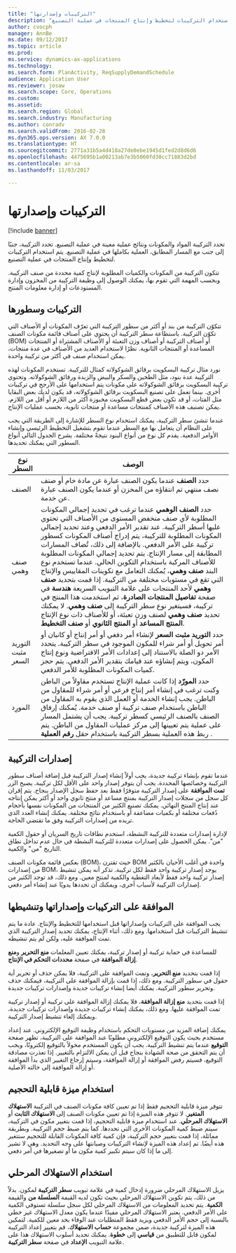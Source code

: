 ```yaml
---
title: "التركيبات وإصدارتها"
description: "يوفر هذا الموضوع معلومات حول التركيبات وإصداراتها. تحدد التركيبة المواد والمكونات ونتائج عملية معينة في عملية التصنيع. يتم استخدام التركيبات لتخطيط وإنتاج المنتجات في عملية التصنيع."
author: cvocph
manager: AnnBe
ms.date: 09/12/2017
ms.topic: article
ms.prod: 
ms.service: dynamics-ax-applications
ms.technology: 
ms.search.form: PlanActivity, ReqSupplyDemandSchedule
audience: Application User
ms.reviewer: josaw
ms.search.scope: Core, Operations
ms.custom: 
ms.assetid: 
ms.search.region: Global
ms.search.industry: Manufacturing
ms.author: conradv
ms.search.validFrom: 2016-02-28
ms.dyn365.ops.version: AX 7.0.0
ms.translationtype: HT
ms.sourcegitcommit: 2771a31b5a4d418a27de0ebe1945d1fed2d8d6d6
ms.openlocfilehash: 4475695b1a00213ab7e3b5060fd38cc71883d2bd
ms.contentlocale: ar-sa
ms.lasthandoff: 11/03/2017

---
```


# <a name="formulas-and-formula-versions"></a>التركيبات وإصدارتها

[!include [banner](../includes/banner.md)]

تحدد التركيبة المواد والمكونات ونتائج عملية معينة في عملية التصنيع. تحدد التركيبة، جنبًا إلى جنب مع المسار المطابق، العملية بكاملها في عملية التصنيع. يتم استخدام التركيبات لتخطيط وإنتاج المنتجات في عملية التصنيع.

تتكون التركيبة من المكونات والكميات المطلوبة لإنتاج كمية محددة من صنف التركيبة. وبحسب المهمة التي تقوم بها، يمكنك الوصول إلى وظيفة التركيبة من المخزون وإدارة المستودعات أو إدارة معلومات المنتج.

## <a name="formulas-and-formula-lines"></a>التركيبات وسطورها
تتكوّن التركيبة من بند أو أكثر من سطور التركيبة التي تعرّف المكونات أو الأصناف التي تكوّن التركيبة. باستطاعة سطر التركيبة أن يحتوي على أصناف قائمة مكونات الصنف (BOM) أو أصناف التركيبة أو أصناف وزن التعبئة أو الأصناف المشتراة أو المنتجات المساعدة‬ أو المنتجات الثانوية. نظرًا لاستخدام العديد من الأصناف في عدة منتجات، يمكن استخدام صنف في أكثر من تركيبة واحدة.

نورد مثال تركيبة البسكويت برقائق الشوكولاته كمثال للتركيبة. تستخدم المكونات لهذه التركيبة عدة بنود، مثل الطحين والسكر والبيض والزبدة ورقائق الشوكولاته. وتحتوي تركيبة البسكويت برقائق الشوكولاته على مكونات يتم استخدامها على الأرجح في تركيبات أخرى. بينما تعمل على تصنيع البسكويت برقائق الشوكولاته، قد يكون لديك بعض البقايا مثل الفتات، أو قد تكون بعض قطع البسكويت مخبوزة أكثر من اللازم أو أقل من اللازم. يمكن تصنيف هذه الأصناف كمنتجات مساعدة أو منتجات ثانوية، بحسب عمليات الإنتاج.

عندما تنشئ سطر التركيبة، يمكنك استخدام نوع السطر للإشارة إلى الطريقة التي يجب على النظام أن يتعامل بها مع السطر عندما تقوم بتشغيل التخطيط الرئيسي وإنشاء الأوامر الدفعية. يقدم كل نوع من أنواع البنود نتيجةً مختلفة. يشرح الجدول التالي أنواع السطور التي يمكنك تحديدها. 

| نوع السطر     | ‏‏الوصف  |
|---------------|--------------|
| الصنف          | حدد **الصنف** عندما يكون الصنف عبارة عن مادة خام أو صنف نصف منتهي تم انتقاؤه من المخزن أو عندما يكون الصنف عبارة عن خدمة. |
| صنف وهمي       | حدد **الصنف الوهمي** عندما ترغب في تحديد إجمالي المكونات المطلوبة لأي صنف منخفض المستوى من الأصناف التي تحتوي عليها أسطر التركيبة. عند تقدير الأمر الدفعي وعند تحديد إجمالي المكونات المطلوبة للتركيبة، يتم إدراج أصناف المكونات كسطور تركيبة على الأمر الدفعي. بالإضافة إلى ذلك، تُضاف المسارات المطابقة إلى مسار الإنتاج. يتم تحديد إجمالي المكونات المطلوبة للأصناف المركبة باستخدام التكوين الحالي. عندما تستخدم نوع البند **صنف وهمي**، يُمكنك التعامل مع تكوينات المقاييس والإنتاج التي تقع في مستويات مختلفة من التركيبة. إذا قمت بتحديد **صنف وهمي** لأحد المنتجات على علامة التبويب السريعة **هندسة** في صفحة **تفاصيل المنتجات الصادرة‬**، ثم استخدمت هذا المنتج في تركيبة، فسيتغير نوع سطر التركيبة إلى **صنف وهمي**. لا يمكنك تحديد **صنف وهمي** لصنف وزن تعبئة، أو للأصناف ذات نوع الإنتاج **المنتج المساعد** أو **المنتج الثانوي** أو **صنف التخطيط**. |
| التوريد مثبت السعر | حدد **التوريد مثبت السعر‬** لإنشاء أمر دفعي أو أمر إنتاج أو كانبان أو أمر تحويل أو أمر شراء للمكون الموجود في سطر التركيبة. يتحدد الأمر دو الصلة بالاستناد إلى إعدادات الأمر الافتراضية ونوع إنتاج المكون، ويتم إنشاؤه عند قيامك بتقدير الأمر الدفعي. يتم حجز كميات المكونات المطلوبة للأمر الدفعي. |
| المورِد        | حدد **المورّد** إذا كانت عملية الإنتاج تستخدم مقاولاً من الباطن وكنت ترغب في إنشاء أمر إنتاج فرعي أو أمر شراء للمقاول من الباطن. يجب إنشاء الخدمة أو العمل الذي يقوم به المقاول من الباطن باستخدام صنف تركيبة أو صنف خدمة. يُمكنك إرفاق الصنف بالصنف الرئيسي كسطر تركيبة. يجب أن يشتمل المسار على عملية يتم تعيينها إلى مركز عمليات المقاول من الباطن. يتم ربط هذه العملية بسطر التركيبة باستخدام حقل **رقم العملية** . |

## <a name="formula-versions"></a>إصدارات التركيبة
عندما تقوم بإنشاء تركيبة جديدة، يجب أولاً إنشاء إصدار التركيبة قبل إضافة أصناف سطور التركيبة وخصائصها المحددة. يجب أن يتوفر إصدار واحد على الأقل لكل تركيبة. يصبح الزر **تمت الموافقة‬** على إصدار التركيبة متوفرًا فقط بعد حفظ سجل الإصدار بنجاح. يتم إقران كل سجل من سجلات إصدار التركيبة بمنتج مساعد أو منتج ثانوي واحد أو أكثر يمكن إنتاجه عند إنتاج المنتج النهائي. يمكنك تصنيع الكثير من المنتجات من المكونات نفسها بأحجام دُفعات مختلفة أو بكميات مضاعفة أو باستخدام نتائج مختلفة. يمكنك إنشاء العدد الذي تريده من إصدارات التركيبة وفق ما تقتضي الحاجة.

لإدارة إصدارات متعددة للتركيبة النشطة، استخدم نطاقات تاريخ السريان أو حقول الكمية "من". يمكن الحصول على إصدارات متعددة للتركيبة النشطة في حال عدم تداخل نطاق التاريخ "من" والكمية.

بعكس قائمة مكونات الصنف (BOM)، حيث تقترن BOM واحدة في أغلب الأحيان بالكثير من إصدارات BOM، يوجد إصدار تركيبة واحد فقط لكل تركيبة. تذكر أنه يمكن تنشيط إصدار تركيبة واحد فقط لأبعاد التغطية والكمية لمنتج معين. ومع ذلك، قد توجد الكثير من إصدارات التركيبة لأسباب أخرى، ويمكنك أن تحددها يدويًا عند إنشاء أمر دفعي.

## <a name="approve-and-activate-formulas-and-formula-versions"></a>الموافقة على التركيبات وإصداراتها وتنشيطها
يجب الموافقة على التركيبات وإصداراتها قبل استخدامها للتخطيط والإنتاج. عادة ما يتم تنشيط التركيبات قبل استخدامها. ومع ذلك، أثناء الإنتاج، يمكنك تحديد إصدار التركيبة الذي تمت الموافقة عليه، ولكن لم يتم تنشيطه.

للمساعدة في حماية تركيبة أو إصدار تركيبة، يمكنك تعيين المعلمات **منع التحرير** و**منع إزالة الموافقة‬** في صفحة **محددات التحكم في الإنتاج**.

إذا قمت بتحديد **منع التحرير**، وتمت الموافقة على التركيبة، فلا يمكن حذف أو تحرير أية حقول في سطور التركيبة. ومع ذلك، إذا قمت بإزالة الموافقة على التركيبة، فيمكنك حذف وتحرير سطور التركيبة. يمكنك أيضا إنشاء تركيبات جديدة وإصدارات تركيبات جديدة.

إذا قمت بتحديد **منع إزالة الموافقة**، فلا يمكنك إزالة الموافقة على تركيبة أو إصدار تركيبة تمت الموافقة عليها. ومع ذلك، يمكنك إنشاء تركيبات جديدة وإصدارات تركيبات جديدة، ويمكنك إلغاء تنشيط إصدار التركيبة.

يمكنك إضافة المزيد من مستويات التحكم باستخدام وظيفة التوقيع الإلكتروني. عند إعداد مستخدم بحيث يكون التوقيع الإلكتروني مطلوبًا عند الموافقة على التركيبة، تظهر صفحة **التوقيع** عندما يتم تنشيط التركيبة. يجب أن يكون المستخدم مخولاً بالتوقيع إلكترونًا، ويجب أن يتم التحقق من صحة الشهادة بنجاح قبل أن يمكن الالتزام بالتغيير. إذا تعذرت مصادقة التوقيع، فسيتم رفض الموافقة أو إزالة الموافقة، وسيتم إرجاع التغيير الذي بدأ الموافقة أو إزالة الموافقة إلى حالته الأصلية.

## <a name="use-the-scalable-feature"></a>استخدام ميزة قابلية التحجيم
تتوفر ميزة قابلية التحجيم فقط إذا تم تعيين كافة مكونات الصنف في التركيبة **الاستهلاك المتغير**. لا تتوفر هذه الميزة إذا تم تعيين مكونات الصنف إلى **الاستهلاك الثابت** أو **الاستهلاك المرحلي**. عند استخدام ميزة قابلية التحجيم، إذا قمت بتغيير مكون في التركيبة، سيتم ضبط كمية المكونات الأخرى التي تحددها. كما يتم ضبط حجم التركيبة. وبطريقة مماثلة، إذا قمت بتغيير حجم التركيبة، فإن كمية كافة المكونات القابلة للتحجيم ستتغير هذه أيضًا. تم إعداد هذه الميزة لإنشاء التركيبات وصيانتها على وجه التحديد. وهي لا تشير إلى ما إذا كان سيتم تكبير كمية مكون ما أو تصغيرها في أمر دفعي.

## <a name="use-step-consumption"></a>استخدام الاستهلاك المرحلي
يزيل الاستهلاك المرحلي ضرورة إدخال كمية في علامة تبويب **سطر التركيبة** لمكون. بدلاً من ذلك، يتم تكوين الاستهلاك المرحلي بحيث تكون لديه القيمة **السلسلة من‬** والقيمة **الكمية**. يتم تحديد المعلومات من الاستهلاك المرحلي لكل سجل سلسلة تستوفي الكمية على الأمر الدفعي. يعتبر الاستهلاك المرحلي مفيدًا عندما يكون معدل الاستهلاك غير خطي بالنسبة إلى حجم الأمر الدفعي ويزيد فقط المتطلبات عند الوفاء بحد معين للكمية. لتمكين هذه الميزة لتركيبة جديدة، ضمن مجموعة **حساب الاستهلاك**، قم بتغيير إعداد التركيبة لمكون قابل للتطبيق من **قياسي** إلى **خطوة**. يمكنك تحديد أسلوب الاستهلاك هذا على علامة التبويب **الإعداد** في صفحة **سطر التركيبة**.

